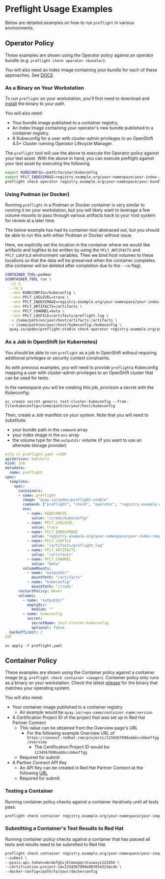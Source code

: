 # Preflight Usage Examples

Below are detailed examples on how to run `preflight` in various
environments.

## Operator Policy
These examples are shown using the Operator policy against an operator bundle
(e.g. `preflight check operator <bundle>`).

You will also need an index image containing your bundle for each of these approaches.
See [DOCS](BUILDING_AN_INDEX.md)

### As a Binary on Your Workstation

To run `preflight` on your workstation, you'll first need to download and
[install](../README.md#Installation)
the binary to your path.

You will also need:

- Your bundle image published to a container registry,
- An Index Image containing your operator's new bundle published to a container
  registry.
- A Kubeconfig for a user with cluster-admin privileges to an OpenShift 4.5+
  Cluster running Operator Lifecycle Manager.

The `preflight` tool will use the above to execute the Operator policy against
your test asset. With the above in hand, you can execute preflight against your
test asset by executing the following.

```bash
export KUBECONFIG=/path/to/your/kubeconfig 
export PFLT_INDEXIMAGE=registry.example.org/your-namespace/your-index-image:sometag
preflight check operator registry.example.org/your-namespace/your-bundle-image:sometag
```

### Using Podman (or Docker)

Running `preflight` in a Podman or Docker container is very similar to running
it on your workstation, but you will likely want to leverage a few volume mounts
to pass through various artifacts back to your host system for review at a later
time.

The below example has had its container-tool abstraced out, but you should be
able to run this with either Podman or Docker without issue.

Here, we explicitly set the location in the container where we would like
artifacts and logfiles to be written by using the `PFLT_ARTIFACTS` and
`PFLT_LOGFILE` environment variables. Then we bind host volumes to these
locations so that the data will be preserved when the container completes (the
container will be deleted after completion due to the `--rm` flag).

```bash
CONTAINER_TOOL=podman
$CONTAINER_TOOL run \
  -it \
  --rm \
  --env KUBECONFIG=/kubeconfig \
  --env PFLT_LOGLEVEL=trace \
  --env PFLT_INDEXIMAGE=registry.example.org/your-namespace/your-index-image:sometag \
  --env PFLT_ARTIFACTS=/artifacts \
  --env PFLT_CHANNEL=beta \
  --env PFLT_LOGFILE=/artifacts/preflight.log \
  -v /some/path/on/your/host/artifacts:/artifacts \
  -v /some/path/on/your/host/kubeconfig:/kubeconfig \
  quay.io/opdev/preflight:stable check operator registry.example.org/your-namespace/your-bundle-image:sometag
```

### As a Job In OpenShift (or Kubernetes)

You should be able to run `preflight` as a job in OpenShift without requiring
additional privileges or security context constraints.

As with previous examples, you will need to provide `preflight`a Kubeconfig
mapping a user with cluster-admin privileges to an OpenShift cluster that can be
used for tests.

In the namespace you will be creating this job, provision a secret with the
Kubeconfig:

```shell
oc create secret generic test-cluster-kubeconfig --from-file=kubeconfig=/some/path/on/your/host/kubeconfig
```

Then, create a Job manifest on your system. Note that you will need to
substitute:

- your bundle path in the `command` array
- your index image in the `env` array
- the volume type for the `outputdir` volume (if you want to use an alternate
  storage provider)

```yaml
echo >> preflight.yaml <<EOF
apiVersion: batch/v1
kind: Job
metadata:
  name: preflight
spec:
  template:
    spec:
      containers:
      - name: preflight
        image: "quay.io/opdev/preflight:stable"
        command: ["preflight", "check", "operator", "registry.example.org/your-namespace/your-bundle-image:sometag"]
        env:
          - name: KUBECONFIG
            value: "/creds/kubeconfig"
          - name: PFLT_LOGLEVEL
            value: trace
          - name: PFLT_INDEXIMAGE
            value: "registry.example.org/your-namespace/your-index-image:sometag"
          - name: PFLT_LOGFILE
            value: "/artifacts/preflight.log"
          - name: PFLT_ARTIFACTS
            value: "/artifacts"
          - name: PFLT_CHANNEL
            value: "beta"
        volumeMounts:
          - name: "outputdir"
            mountPath: "/artifacts"
          - name: "kubeconfig"
            mountPath: "/creds"
      restartPolicy: Never
      volumes:
        - name: "outputdir"
          emptyDir:
            medium: ""
        - name: kubeconfig
          secret:
            secretName: test-cluster-kubeconfig
            optional: false
  backoffLimit: 2
EOF
```

```shell
oc apply -f preflight.yaml
```

## Container Policy
These examples are shown using the Container policy against a container image
(e.g. `preflight check container <image>`). Container policy only runs as a binary on your workstation. Check the latest
[release](https://github.com/redhat-openshift-ecosystem/openshift-preflight/releases) for the binary that matches your operating system.

You will also need:
- Your container image published to a container registry
  - An example would be `quay.io/repo-name/container-name:version`
- A Certification Project ID of the project that was set up in Red Hat Partner Connect
  - This value can be obtained from the Overview page's URL
    - For the following example Overview URL of `https://connect.redhat.com/projects/1234567890aabbccddeeffgg/overview`
      - The Certification Project ID would be: `1234567890aabbccddeeffgg`
  - Required for submit
- A Partner Connect API Key
  - An API Key can be created in Red Hat Partner Connect at the following [URL](https://connect.redhat.com/account/api-keys)
  - Required for submit

### Testing a Container
Running container policy checks against a container iteratively until all tests pass.

```bash
preflight check container registry.example.org/your-namespace/your-image:sometag
```

### Submitting a Container's Test Results to Red Hat
Running container policy checks against a container that has passed all tests and results need to be submitted to Red Hat.

```bash
preflight check container registry.example.org/your-namespace/your-image:sometag \
--submit \
--pyxis-api-token=abcdefghijklmnopqrstuvwxyz123456 \
--certification-project-id=1234567890a987654321bcde \
--docker-config=/path/to/your/dockerconfig 
```